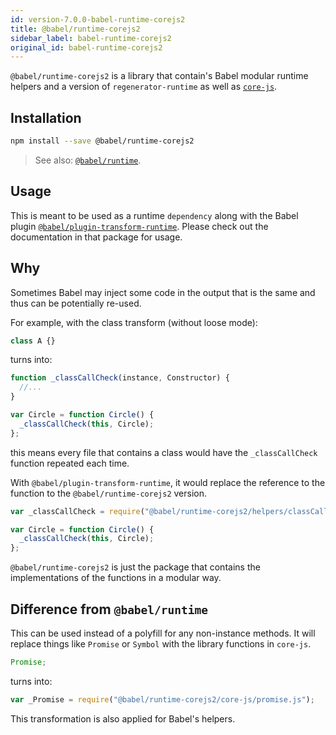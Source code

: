 ```yaml
---
id: version-7.0.0-babel-runtime-corejs2
title: @babel/runtime-corejs2
sidebar_label: babel-runtime-corejs2
original_id: babel-runtime-corejs2
---
```


`@babel/runtime-corejs2` is a library that contain's Babel modular runtime helpers and a version of `regenerator-runtime` as well as [`core-js`](https://github.com/zloirock/core-js).

## Installation

```sh
npm install --save @babel/runtime-corejs2
```

> See also: [`@babel/runtime`](runtime.md).

## Usage

This is meant to be used as a runtime `dependency` along with the Babel plugin [`@babel/plugin-transform-runtime`](plugin-transform-runtime.md). Please check out the documentation in that package for usage.

## Why

Sometimes Babel may inject some code in the output that is the same and thus can be potentially re-used.

For example, with the class transform (without loose mode):

```js
class A {}
```

turns into:

```js
function _classCallCheck(instance, Constructor) {
  //...
}

var Circle = function Circle() {
  _classCallCheck(this, Circle);
};
```

this means every file that contains a class would have the `_classCallCheck` function repeated each time.

With `@babel/plugin-transform-runtime`, it would replace the reference to the function to the `@babel/runtime-corejs2` version.

```js
var _classCallCheck = require("@babel/runtime-corejs2/helpers/classCallCheck");

var Circle = function Circle() {
  _classCallCheck(this, Circle);
};
```

`@babel/runtime-corejs2` is just the package that contains the implementations of the functions in a modular way.

## Difference from `@babel/runtime`

This can be used instead of a polyfill for any non-instance methods.
It will replace things like `Promise` or `Symbol` with the library functions in `core-js`.

```js
Promise;
```

turns into:

```js
var _Promise = require("@babel/runtime-corejs2/core-js/promise.js");
```

This transformation is also applied for Babel's helpers.

